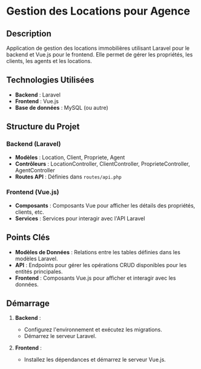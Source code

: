 # Gestion des Locations pour Agence

## Description

Application de gestion des locations immobilières utilisant Laravel pour le backend et Vue.js pour le frontend. Elle permet de gérer les propriétés, les clients, les agents et les locations.

## Technologies Utilisées

- **Backend** : Laravel
- **Frontend** : Vue.js
- **Base de données** : MySQL (ou autre)

## Structure du Projet

### Backend (Laravel)

- **Modèles** : Location, Client, Propriete, Agent
- **Contrôleurs** : LocationController, ClientController, ProprieteController, AgentController
- **Routes API** : Définies dans `routes/api.php`

### Frontend (Vue.js)

- **Composants** : Composants Vue pour afficher les détails des propriétés, clients, etc.
- **Services** : Services pour interagir avec l'API Laravel

## Points Clés

- **Modèles de Données** : Relations entre les tables définies dans les modèles Laravel.
- **API** : Endpoints pour gérer les opérations CRUD disponibles pour les entités principales.
- **Frontend** : Composants Vue.js pour afficher et interagir avec les données.

## Démarrage

1. **Backend** :
   - Configurez l'environnement et exécutez les migrations.
   - Démarrez le serveur Laravel.

2. **Frontend** :
   - Installez les dépendances et démarrez le serveur Vue.js.


